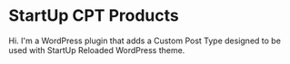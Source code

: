 StartUp CPT Products
===

Hi. I'm a WordPress plugin that adds a Custom Post Type designed to be used with StartUp Reloaded WordPress theme.
